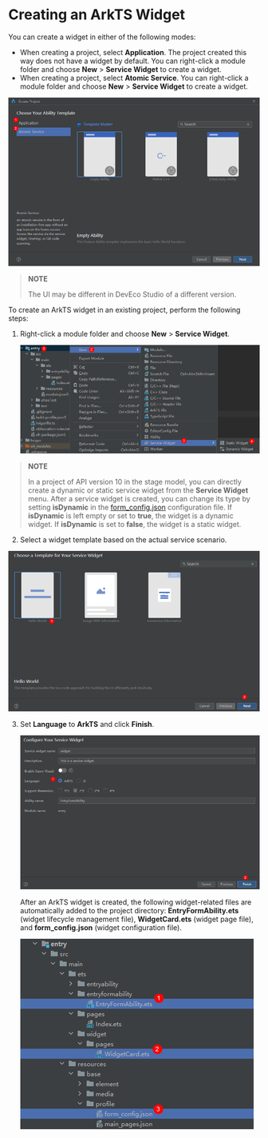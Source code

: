 # Creating an ArkTS Widget

You can create a widget in either of the following modes:

- When creating a project, select **Application**. The project created this way does not have a widget by default. You can right-click a module folder and choose **New** > **Service Widget** to create a widget.
- When creating a project, select **Atomic Service**. You can right-click a module folder and choose **New** > **Service Widget** to create a widget.

![WidgetCreateProject](figures/WidgetCreateProject.png)
>**NOTE**
>
> The UI may be different in DevEco Studio of a different version.

To create an ArkTS widget in an existing project, perform the following steps:

1. Right-click a module folder and choose **New** > **Service Widget**.
   
   ![WidgetProjectCreate1](figures/WidgetProjectCreate1.png)
>**NOTE**
>
>In a project of API version 10 in the stage model, you can directly create a dynamic or static service widget from the **Service Widget** menu. After a service widget is created, you can change its type by setting **isDynamic** in the [form_config.json](arkts-ui-widget-configuration.md) configuration file. If **isDynamic** is left empty or set to **true**, the widget is a dynamic widget. If **isDynamic** is set to **false**, the widget is a static widget.

2. Select a widget template based on the actual service scenario.
   
![WidgetProjectCreate2](figures/WidgetProjectCreate2.png)
   
3. Set **Language** to **ArkTS** and click **Finish**.

   ![WidgetProjectCreate3](figures/WidgetProjectCreate3.png)

   After an ArkTS widget is created, the following widget-related files are automatically added to the project directory: **EntryFormAbility.ets** (widget lifecycle management file), **WidgetCard.ets** (widget page file), and **form_config.json** (widget configuration file).

   ![WidgetProjectView](figures/WidgetProjectView.png)

